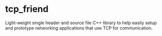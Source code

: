 # tcp_friend
Light-weight single header and source file C++ library to help easily setup and prototype networking applications that use TCP for communication.
